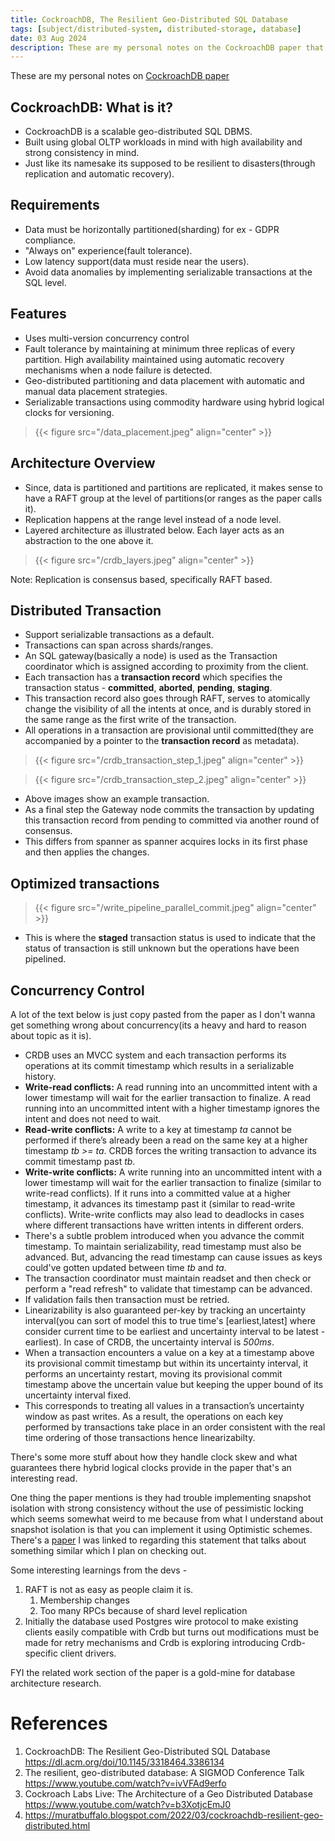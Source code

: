 ```yaml
---
title: CockroachDB, The Resilient Geo-Distributed SQL Database
tags: [subject/distributed-system, distributed-storage, database]
date: 03 Aug 2024
description: These are my personal notes on the CockroachDB paper that was presented in SIGMOD 2020.
---
```


These are my personal notes on [CockroachDB paper](https://dl.acm.org/doi/10.1145/3318464.3386134)

## CockroachDB: What is it? 
- CockroachDB is a scalable geo-distributed SQL DBMS. 
- Built using global OLTP workloads in mind with high availability and strong consistency in mind.
- Just like its namesake its supposed to be resilient to disasters(through replication and automatic recovery).


## Requirements 
- Data must be horizontally partitioned(sharding) for ex - GDPR compliance.
- "Always on" experience(fault tolerance).
- Low latency support(data must reside near the users).
- Avoid data anomalies by implementing serializable transactions at the SQL level.


## Features
- Uses multi-version concurrency control
- Fault tolerance by maintaining at minimum three replicas of every partition. High availability maintained using automatic recovery mechanisms when a node failure is detected.
- Geo-distributed partitioning and data placement with automatic and manual data placement strategies.
- Serializable transactions using commodity hardware using hybrid logical clocks for versioning.

> {{< figure src="/data_placement.jpeg" align="center" >}}

## Architecture Overview
- Since, data is partitioned and partitions are replicated, it makes sense to have a RAFT group at the level of partitions(or ranges as the paper calls it). 
- Replication happens at the range level instead of a node level. 
- Layered architecture as illustrated below. Each layer acts as an abstraction to the one above it. 

> {{< figure src="/crdb_layers.jpeg" align="center" >}}

Note: Replication is consensus based, specifically RAFT based.

## Distributed Transaction
- Support serializable transactions as a default.
- Transactions can span across shards/ranges. 
- An SQL gateway(basically a node) is used as the Transaction coordinator which is assigned according to proximity from the client.
- Each transaction has a **transaction record** which specifies the transaction status - **committed**, **aborted**, **pending**, **staging**.
- This transaction record also goes through RAFT, serves to atomically change the visibility of all the intents at once, and is durably stored in the same range as the first write of the transaction.
- All operations in a transaction are provisional until committed(they are accompanied by a pointer to the **transaction record** as metadata).

> {{< figure src="/crdb_transaction_step_1.jpeg" align="center" >}}

> {{< figure src="/crdb_transaction_step_2.jpeg" align="center" >}}

- Above images show an example transaction. 
- As a final step the Gateway node commits the transaction by updating this transaction record from pending to committed via another round of consensus.
- This differs from spanner as spanner acquires locks in its first phase and then applies the changes. 

## Optimized transactions
> {{< figure src="/write_pipeline_parallel_commit.jpeg" align="center" >}}

- This is where the **staged** transaction status is used to indicate that the status of transaction is still unknown but the operations have been pipelined. 

## Concurrency Control
A lot of the text below is just copy pasted from the paper as I don't wanna get something wrong about concurrency(its a heavy and hard to reason about topic as it is).
- CRDB uses an MVCC system and each transaction performs its operations at its commit timestamp which results in a serializable history.
- **Write-read conflicts:** A read running into an uncommitted intent with a lower timestamp will wait for the earlier transaction to finalize. A read running into an uncommitted intent with a higher timestamp ignores the intent and does not need to wait.
- **Read-write conflicts:** A write to a key at timestamp *ta* cannot be performed if there’s already been a read on the same key at a higher timestamp *tb >= ta*. CRDB forces the writing transaction to advance its commit timestamp past *tb*.
- **Write-write conflicts:** A write running into an uncommitted intent with a lower timestamp will wait for the earlier transaction to finalize (similar to write-read conflicts). If it runs into a committed value at a higher timestamp, it advances its timestamp past it (similar to read-write conflicts). Write-write conflicts may also lead to deadlocks in cases where different transactions have written intents in different orders. 
- There's a subtle problem introduced when you advance the commit timestamp. To maintain serializability, read timestamp must also be advanced. But, advancing the read timestamp can cause issues as keys could've gotten updated between time *tb* and *ta*. 
- The transaction coordinator must maintain readset and then check or perform a "read refresh" to validate that timestamp can be advanced. 
- If validation fails then transaction must be retried. 
- Linearizability is also guaranteed per-key by tracking an uncertainty interval(you can sort of model this to true time's [earliest,latest] where consider current time to be earliest and uncertainty interval to be latest - earliest). In case of CRDB, the uncertainty interval is *500ms*. 
- When a transaction encounters a value on a key at a timestamp above its provisional commit timestamp but within its uncertainty interval, it performs an uncertainty restart, moving its provisional commit timestamp above the uncertain value but keeping the upper bound of its uncertainty interval fixed. 
- This corresponds to treating all values in a transaction’s uncertainty window as past writes. As a result, the operations on each key performed by transactions take place in an order consistent with the real time ordering of those transactions hence linearizabilty.

There's some more stuff about how they handle clock skew and what guarantees there hybrid logical clocks provide in the paper that's an interesting read. 


One thing the paper mentions is they had trouble implementing snapshot isolation with strong consistency without the use of pessimistic locking which seems somewhat weird to me because from what I understand about snapshot isolation is that you can implement it using Optimistic schemes. There's a [paper](https://dl.acm.org/doi/10.1145/1071610.1071615) I was linked to regarding this statement that talks about something similar which I plan on checking out.

Some interesting learnings from the devs -
1) RAFT is not as easy as people claim it is. 
	1) Membership changes
	2) Too many RPCs because of shard level replication
2) Initially the database used Postgres wire protocol to make existing clients easily compatible with Crdb but turns out modifications must be made for retry mechanisms and Crdb is exploring introducing Crdb-specific client drivers.

FYI the related work section of the paper is a gold-mine for database architecture research. 


# References
1) CockroachDB: The Resilient Geo-Distributed SQL Database https://dl.acm.org/doi/10.1145/3318464.3386134
2) The resilient, geo-distributed database: A SIGMOD Conference Talk https://www.youtube.com/watch?v=ivVFAd9erfo
3) Cockroach Labs Live: The Architecture of a Geo Distributed Database https://www.youtube.com/watch?v=b3XotjcEmJ0
4) https://muratbuffalo.blogspot.com/2022/03/cockroachdb-resilient-geo-distributed.html